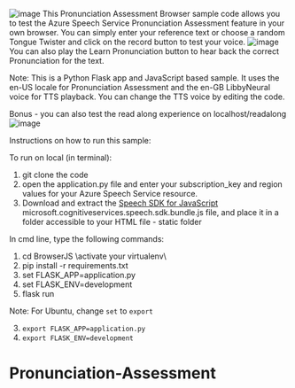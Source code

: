 ![image](https://user-images.githubusercontent.com/31500515/112596487-e4513100-8e31-11eb-9cd1-d08c93887409.png)
This Pronunciation Assessment Browser sample code allows you to test the Azure Speech Service Pronunciation Assessment feature in your own browser. You can simply enter your reference text or choose a random Tongue Twister and click on the record button to test your voice.
![image](https://user-images.githubusercontent.com/31500515/112596145-6c830680-8e31-11eb-9d88-26eca37df10e.png)
You can also play the Learn Pronunciation button to hear back the correct Pronunciation for the text.

Note: This is a Python Flask app and JavaScript based sample. It uses the en-US locale for Pronunciation Assessment and the en-GB LibbyNeural voice for TTS playback. You can change the TTS voice by editing the code.

Bonus - you can also test the read along experience on localhost/readalong
![image](https://user-images.githubusercontent.com/31500515/112596985-8e30bd80-8e32-11eb-9fb2-385105e7ab96.png)

Instructions on how to run this sample:

To run on local (in terminal):

1. git clone the code
2. open the application.py file and enter your subscription_key and region values for your Azure Speech Service resource.
3. Download and extract the [Speech SDK for JavaScript](https://aka.ms/csspeech/jsbrowserpackage)  microsoft.cognitiveservices.speech.sdk.bundle.js file, and place it in a folder accessible to your HTML file - static folder

In cmd line, type the following commands:

1. cd BrowserJS
   \\activate your virtualenv\\
2. pip install -r requirements.txt
3. set FLASK_APP=application.py  
4. set FLASK_ENV=development   
5. flask run

Note: For Ubuntu, change `set` to `export`

3. `export FLASK_APP=application.py`
4. `export FLASK_ENV=development`

# Pronunciation-Assessment
